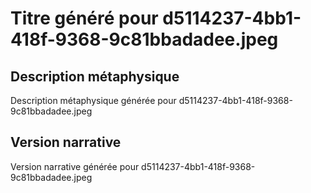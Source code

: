 # Titre généré pour d5114237-4bb1-418f-9368-9c81bbadadee.jpeg

## Description métaphysique
Description métaphysique générée pour d5114237-4bb1-418f-9368-9c81bbadadee.jpeg

## Version narrative
Version narrative générée pour d5114237-4bb1-418f-9368-9c81bbadadee.jpeg

